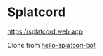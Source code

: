 # Splatcord

https://splatcord.web.app

Clone from [hello-splatoon-bot](https://github.com/stin-dev/hello-splatoon-bot)

